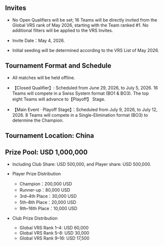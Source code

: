 ## Invites

-   No Open Qualifiers will be set; 16 Teams will be directly invited from the Global VRS rank of May 2026, starting with the Team ranked #1. No additional filters will be applied to the VRS Invites.


-   Invite Date：May 4, 2026.


-   Initial seeding will be determined according to the VRS List of May 2026.


 ## Tournament Format and Schedule

-   All matches will be held offline.


-   【Closed Qualifier】: Scheduled from June 29, 2026, to July 5, 2026. 16 Teams will compete in a Swiss System format (BO1 & BO3). The top eight Teams will advance to【Playoff】 Stage.


-  【Main Event · Playoff Stage】：Scheduled from July 9, 2026, to July 12, 2026. 8 Teams will compete in a Single-Elimination format (BO3) to determine the Champion.

## Tournament Location: China

## Prize Pool: USD 1,000,000

-   Including Club Share: USD 500,000, and Player share: USD 500,000.

-   Player Prize Distribution


    -   Champion：200,000 USD
    -   Runner-up：80,000 USD
    -   3rd–4th Place：30,000 USD
    -   5th–8th Place：20,000 USD
    -   9th–16th Place：10,000 USD


-   Club Prize Distribution


    -   Global VRS Rank 1–4: USD 60,000 
    -   Global VRS Rank 5–8: USD 30,000 
    -   Global VRS Rank 9–16: USD 17,500





